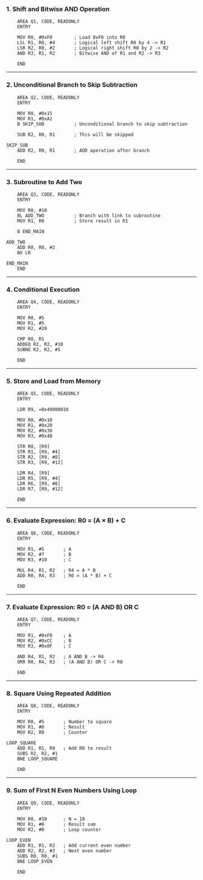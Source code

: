 

### **1. Shift and Bitwise AND Operation**

```assembly
	AREA Q1, CODE, READONLY
	ENTRY

	MOV R0, #0xF0        ; Load 0xF0 into R0
	LSL R1, R0, #4       ; Logical left shift R0 by 4 -> R1
	LSR R2, R0, #2       ; Logical right shift R0 by 2 -> R2
	AND R3, R1, R2       ; Bitwise AND of R1 and R2 -> R3

	END
```

---

### **2. Unconditional Branch to Skip Subtraction**

```assembly
	AREA Q2, CODE, READONLY
	ENTRY

	MOV R0, #0x15
	MOV R1, #0xA2
	B SKIP_SUB           ; Unconditional branch to skip subtraction

	SUB R2, R0, R1       ; This will be skipped

SKIP_SUB
	ADD R2, R0, R1       ; ADD operation after branch

	END
```

---

### **3. Subroutine to Add Two**

```assembly
	AREA Q3, CODE, READONLY
	ENTRY

	MOV R0, #10
	BL ADD_TWO           ; Branch with link to subroutine
	MOV R1, R0           ; Store result in R1

	B END_MAIN

ADD_TWO
	ADD R0, R0, #2
	BX LR

END_MAIN
	END
```

---

### **4. Conditional Execution**

```assembly
	AREA Q4, CODE, READONLY
	ENTRY

	MOV R0, #5
	MOV R1, #5
	MOV R2, #20

	CMP R0, R1
	ADDEQ R2, R2, #10
	SUBNE R2, R2, #5

	END
```

---

### **5. Store and Load from Memory**

```assembly
	AREA Q5, CODE, READONLY
	ENTRY

	LDR R9, =0x40000010

	MOV R0, #0x10
	MOV R1, #0x20
	MOV R2, #0x30
	MOV R3, #0x40

	STR R0, [R9]
	STR R1, [R9, #4]
	STR R2, [R9, #8]
	STR R3, [R9, #12]

	LDR R4, [R9]
	LDR R5, [R9, #4]
	LDR R6, [R9, #8]
	LDR R7, [R9, #12]

	END
```

---

### **6. Evaluate Expression: R0 = (A × B) + C**

```assembly
	AREA Q6, CODE, READONLY
	ENTRY

	MOV R1, #5       ; A
	MOV R2, #7       ; B
	MOV R3, #10      ; C

	MUL R4, R1, R2   ; R4 = A * B
	ADD R0, R4, R3   ; R0 = (A * B) + C

	END
```

---

### **7. Evaluate Expression: R0 = (A AND B) OR C**

```assembly
	AREA Q7, CODE, READONLY
	ENTRY

	MOV R1, #0xF0    ; A
	MOV R2, #0xCC    ; B
	MOV R3, #0x0F    ; C

	AND R4, R1, R2   ; A AND B -> R4
	ORR R0, R4, R3   ; (A AND B) OR C -> R0

	END
```

---

### **8. Square Using Repeated Addition**

```assembly
	AREA Q8, CODE, READONLY
	ENTRY

	MOV R0, #5       ; Number to square
	MOV R1, #0       ; Result
	MOV R2, R0       ; Counter

LOOP_SQUARE
	ADD R1, R1, R0   ; Add R0 to result
	SUBS R2, R2, #1
	BNE LOOP_SQUARE

	END
```

---

### **9. Sum of First N Even Numbers Using Loop**

```assembly
	AREA Q9, CODE, READONLY
	ENTRY

	MOV R0, #10      ; N = 10
	MOV R1, #0       ; Result sum
	MOV R2, #0       ; Loop counter

LOOP_EVEN
	ADD R1, R1, R2   ; Add current even number
	ADD R2, R2, #2   ; Next even number
	SUBS R0, R0, #1
	BNE LOOP_EVEN

	END
```
